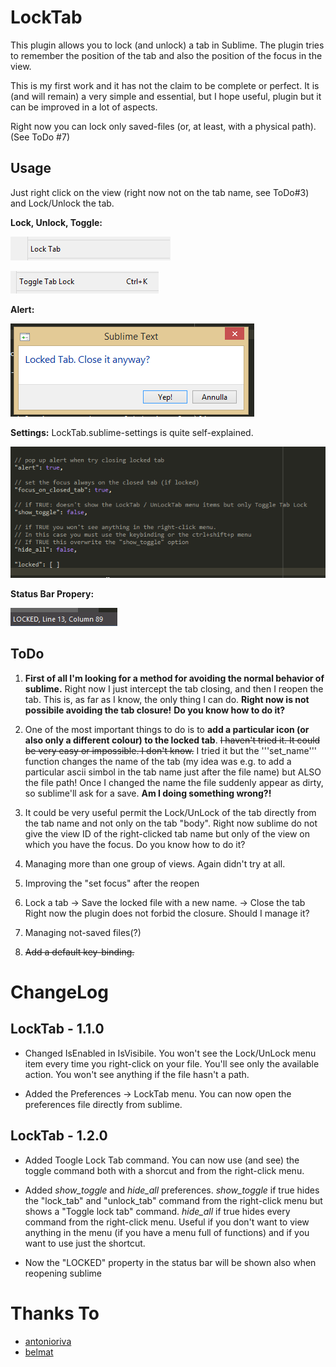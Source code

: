 LockTab
========

This plugin allows you to lock (and unlock) a tab in Sublime.
The plugin tries to remember the position of the tab and also the position of the
focus in the view.

This is my first work and it has not the claim to be complete or perfect.
It is (and will remain) a very simple and essential, but I hope useful, plugin but it can
be improved in a lot of aspects.

Right now you can lock only saved-files (or, at least, with a physical path). (See ToDo #7)

Usage
-----
Just right click on the view (right now not on the tab name, see ToDo#3) and Lock/Unlock
the tab.

**Lock, Unlock, Toggle:**

![Lock](./images/Lock.png)

<!-- ![Lock](./images/Unlock.png) -->

![Lock](./images/Toggle.png)

**Alert:**

![Alert](./images/Alert.png)

**Settings:**
LockTab.sublime-settings is quite self-explained.

![Settings](./images/Settings.png)

**Status Bar Propery:**

![Settings](./images/Locked.png)



ToDo
----
1. **First of all I'm looking for a method for avoiding the normal behavior of sublime.**
Right now I just intercept the tab closing, and then I reopen the tab. This is, as far as I
know, the only thing I can do. **Right now is not possibile avoiding the tab closure!**
**Do you know how to do it?**

2. One of the most important things to do is to **add a particular icon (or also only a different
colour) to the locked tab**. ~~I haven't tried it. It could be very easy or impossible. I don't know.~~
I tried it but the '''set_name''' function changes the name of the tab (my idea was e.g. to add a particular
ascii simbol in the tab name just after the file name) but ALSO the file path! Once I changed the name the file
suddenly appear as dirty, so sublime'll ask for a save.
**Am I doing something wrong?!**

3. It could be very useful permit the Lock/UnLock of the tab directly from the tab name
and not only on the tab "body". Right now sublime do not give the view ID of the right-clicked
tab name but only of the view on which you have the focus.
Do you know how to do it?

4. Managing more than one group of views. Again didn't try at all.

5. Improving the "set focus" after the reopen

6. Lock a tab -> Save the locked file with a new name. -> Close the tab
Right now the plugin does not forbid the closure. Should I manage it?

7. Managing not-saved files(?)

8. ~~Add a default key-binding.~~


ChangeLog
=========

LockTab - 1.1.0
---------------
- Changed IsEnabled in IsVisibile. You won't see the Lock/UnLock menu item every time you right-click on your file. You'll see only the available action. You won't see anything if the file hasn't a path.

- Added the Preferences -> LockTab menu. You can now open the preferences file directly from sublime.

LockTab - 1.2.0
---------------
- Added Toogle Lock Tab command.
You can now use (and see) the toggle command both with a shorcut and from the right-click menu.

- Added *show_toggle* and *hide_all* preferences.
*show_toggle* if true hides the "lock_tab" and "unlock_tab" command from the right-click menu but shows a "Toggle lock tab" command.
*hide_all* if true hides every command from the right-click menu. Useful if you don't want to view anything in the menu (if you have a menu full of functions) and if you want to use just the shortcut.

- Now the "LOCKED" property in the status bar will be shown also when reopening sublime

Thanks To
=========
- [antonioriva](https://github.com/antonioriva)
- [belmat](https://github.com/belmat)